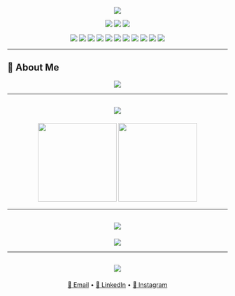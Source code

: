 <!-- 🌀 Typing Animation Header -->
<p align="center">
  <img src="https://readme-typing-svg.herokuapp.com?font=Fira+Code&size=26&pause=1000&color=00F7FF&center=true&vCenter=true&width=900&height=80&lines=Hey+%F0%9F%91%8B+I'm+Ramkishan+Rohila!;AI+Engineer+%7C+Prompt+Engineer+%7C+LLMOps+%7C+LangChain+%F0%9F%A7%91%E2%80%8D%F0%9F%92%BB;Building+AI+that+Talks+%F0%9F%94%AC+Thinks+%F0%9F%A7%AC+and+Learns+%F0%9F%A7%9E" />
</p>

<!-- 💫 Social Badges -->
<p align="center">
  <a href="mailto:ramkishannhr222@gmail.com"><img src="https://img.shields.io/badge/Gmail-D14836?style=for-the-badge&logo=gmail&logoColor=white" /></a>
  <a href="https://www.linkedin.com/in/ramkishanrohila"><img src="https://img.shields.io/badge/LinkedIn-0A66C2?style=for-the-badge&logo=linkedin&logoColor=white" /></a>
  <a href="https://instagram.com/ram_rohila"><img src="https://img.shields.io/badge/Instagram-E4405F?style=for-the-badge&logo=instagram&logoColor=white" /></a>
</p>

<!-- ⚒️ Skill Badges -->
<p align="center">
  <img src="https://img.shields.io/badge/Python-3776AB?style=for-the-badge&logo=python&logoColor=white" />
  <img src="https://img.shields.io/badge/TensorFlow-FF6F00?style=for-the-badge&logo=tensorflow&logoColor=white" />
  <img src="https://img.shields.io/badge/PyTorch-EE4C2C?style=for-the-badge&logo=pytorch&logoColor=white" />
  <img src="https://img.shields.io/badge/FastAPI-009688?style=for-the-badge&logo=fastapi&logoColor=white" />
  <img src="https://img.shields.io/badge/Flask-000000?style=for-the-badge&logo=flask&logoColor=white" />
  <img src="https://img.shields.io/badge/Docker-2496ED?style=for-the-badge&logo=docker&logoColor=white" />
  <img src="https://img.shields.io/badge/Git-F05032?style=for-the-badge&logo=git&logoColor=white" />
  <img src="https://img.shields.io/badge/VSCode-007ACC?style=for-the-badge&logo=visualstudiocode&logoColor=white" />
  <img src="https://img.shields.io/badge/Linux-FCC624?style=for-the-badge&logo=linux&logoColor=black" />
  <img src="https://img.shields.io/badge/GCP-4285F4?style=for-the-badge&logo=googlecloud&logoColor=white" />
  <img src="https://img.shields.io/badge/Vercel-000000?style=for-the-badge&logo=vercel&logoColor=white" />
</p>

---

## 🧠 About Me

<p align="center">
  <img src="https://readme-typing-svg.herokuapp.com?font=Fira+Code&size=22&pause=1200&color=00FFD1&center=true&vCenter=true&width=700&height=60&lines=Passionate+AI+Engineer+with+1%2B+years+of+experience;Specialized+in+Generative+AI,+LLMOps,+and+LangChain;Building+next-gen+intelligent+systems+and+voice+assistants;Always+learning+and+pushing+AI+boundaries+%F0%9F%A7%AC" />
</p>

---

## <p align="center"><img src="https://readme-typing-svg.herokuapp.com?font=Fira+Code&size=24&pause=1000&color=FF6F61&center=true&vCenter=true&width=400&height=40&lines=GitHub+Stats" /></p>

<p align="center">
  <img height="180em" src="https://github-readme-stats.vercel.app/api?username=ramkishan576&show_icons=true&theme=tokyonight&hide_border=true" />
  <img height="180em" src="https://github-readme-stats.vercel.app/api/top-langs/?username=ramkishan576&layout=compact&theme=tokyonight&hide_border=true" />
</p>

---

## <p align="center"><img src="https://readme-typing-svg.herokuapp.com?font=Fira+Code&size=24&pause=1000&color=42D9FF&center=true&vCenter=true&width=400&height=40&lines=Contribution+Graph" /></p>

<p align="center">
  <img src="https://github-readme-activity-graph.vercel.app/graph?username=ramkishan576&theme=react-dark&hide_border=true&area=true" />
</p>


---

## <p align="center"><img src="https://readme-typing-svg.herokuapp.com?font=Fira+Code&size=24&pause=1000&color=00FF94&center=true&vCenter=true&width=400&height=40&lines=Contact+Me" /></p>

<p align="center">
  <a href="mailto:ramkishannhr222@gmail.com">📩 Email</a> • 
  <a href="https://www.linkedin.com/in/ramkishanrohila">🔗 LinkedIn</a> • 
  <a href="https://instagram.com/ram_rohila">📸 Instagram</a>
</p>
